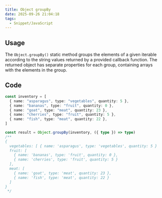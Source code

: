 ```yaml
---
title: Object groupBy
date: 2025-09-26 21:04:18
tags:
  - Snippet/JavaScript
---
```


## Usage

The `Object.groupBy()` static method groups the elements of a given iterable according to the string values returned by a provided callback function. The returned object has separate properties for each group, containing arrays with the elements in the group.

## Code

```typescript
const inventory = [
  { name: "asparagus", type: "vegetables", quantity: 5 },
  { name: "bananas", type: "fruit", quantity: 0 },
  { name: "goat", type: "meat", quantity: 23 },
  { name: "cherries", type: "fruit", quantity: 5 },
  { name: "fish", type: "meat", quantity: 22 },
]

const result = Object.groupBy(inventory, ({ type }) => type)
/** 
{
  vegetables: [ { name: 'asparagus', type: 'vegetables', quantity: 5 } ],
  fruit: [
    { name: 'bananas', type: 'fruit', quantity: 0 },
    { name: 'cherries', type: 'fruit', quantity: 5 }
  ],
  meat: [
    { name: 'goat', type: 'meat', quantity: 23 },
    { name: 'fish', type: 'meat', quantity: 22 }
  ]
}
 */
```
